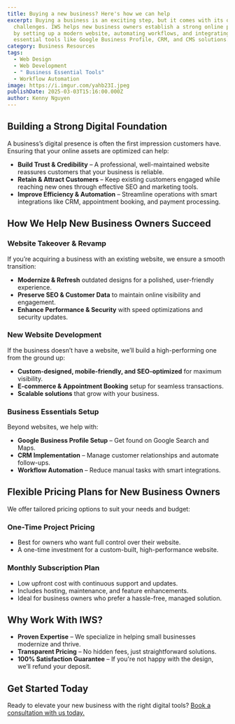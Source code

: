 ```yaml
---
title: Buying a new business? Here's how we can help
excerpt: Buying a business is an exciting step, but it comes with its own set of
  challenges. IWS helps new business owners establish a strong online presence
  by setting up a modern website, automating workflows, and integrating
  essential tools like Google Business Profile, CRM, and CMS solutions.
category: Business Resources
tags:
  - Web Design
  - Web Development
  - " Business Essential Tools"
  - Workflow Automation
image: https://i.imgur.com/yahb23I.jpeg
publishDate: 2025-03-03T15:16:00.000Z
author: Kenny Nguyen
---
```

## Building a Strong Digital Foundation

A business’s digital presence is often the first impression customers have. Ensuring that your online assets are optimized can help:

* **Build Trust & Credibility** – A professional, well-maintained website reassures customers that your business is reliable.
* **Retain & Attract Customers** – Keep existing customers engaged while reaching new ones through effective SEO and marketing tools.
* **Improve Efficiency & Automation** – Streamline operations with smart integrations like CRM, appointment booking, and payment processing.

## How We Help New Business Owners Succeed

### Website Takeover & Revamp

If you’re acquiring a business with an existing website, we ensure a smooth transition:

* **Modernize & Refresh** outdated designs for a polished, user-friendly experience.
* **Preserve SEO & Customer Data** to maintain online visibility and engagement.
* **Enhance Performance & Security** with speed optimizations and security updates.

### New Website Development

If the business doesn’t have a website, we’ll build a high-performing one from the ground up:

* **Custom-designed, mobile-friendly, and SEO-optimized** for maximum visibility.
* **E-commerce & Appointment Booking** setup for seamless transactions.
* **Scalable solutions** that grow with your business.

### Business Essentials Setup

Beyond websites, we help with:

* **Google Business Profile Setup** – Get found on Google Search and Maps.
* **CRM Implementation** – Manage customer relationships and automate follow-ups.
* **Workflow Automation** – Reduce manual tasks with smart integrations.

## Flexible Pricing Plans for New Business Owners

We offer tailored pricing options to suit your needs and budget:

### One-Time Project Pricing

* Best for owners who want full control over their website.
* A one-time investment for a custom-built, high-performance website.

### Monthly Subscription Plan

* Low upfront cost with continuous support and updates.
* Includes hosting, maintenance, and feature enhancements.
* Ideal for business owners who prefer a hassle-free, managed solution.

## Why Work With IWS?

* **Proven Expertise** – We specialize in helping small businesses modernize and thrive.
* **Transparent Pricing** – No hidden fees, just straightforward solutions.
* **100% Satisfaction Guarantee** – If you're not happy with the design, we’ll refund your deposit.



## Get Started Today

Ready to elevate your new business with the right digital tools? [Book a consultation with us today.](https://www.impactwebstudio.ca/contact)
